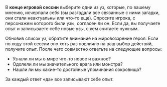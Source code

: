 В **конце игровой сессии** выберите одни из уз, которые, по вашему мнению, исчерпали себя (вы разгадали все связанные с ними загадки, они стали неактуальны или что-то еще). Спросите игрока, с персонажем которого были узы, согласен ли он. Если да, вы получаете опыт и записываете себе новые узы, с кем считаете нужным.

Обновив список уз, обратите внимание на мировоззрение героя. Если по ходу этой сессии оно хоть раз повлияло на ваш выбор действий, получите опыт. После чего совместно ответьте на следующие вопросы:
- Узнали ли мы о мире что-то новое и важное?
- Одолели ли мы значительного врага или монстра?
- Нашли ли мы какие-то достойные упоминания сокровища?

За каждый ответ «да» все записывают себе опыт.